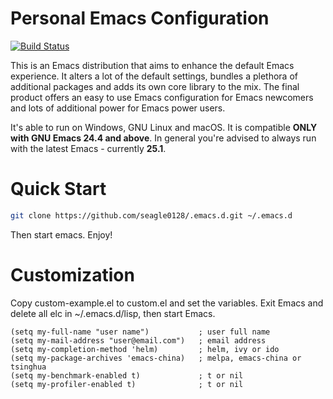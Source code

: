 Personal Emacs Configuration
============================

[![Build Status](https://travis-ci.org/seagle0128/.emacs.d.svg?branch=master)](https://travis-ci.org/seagle0128/.emacs.d)

This is an Emacs distribution that aims to enhance the default
Emacs experience. It alters a lot of the default settings,
bundles a plethora of additional packages and adds its own core
library to the mix. The final product offers an easy to use Emacs
configuration for Emacs newcomers and lots of additional power for
Emacs power users.

It's able to run on Windows, GNU Linux and macOS. It is compatible **ONLY with
GNU Emacs 24.4 and above**. In general you're advised to always run with the
latest Emacs - currently **25.1**.

# Quick Start

```sh
git clone https://github.com/seagle0128/.emacs.d.git ~/.emacs.d
```
Then start emacs. Enjoy!

# Customization
Copy custom-example.el to custom.el and set the variables. Exit Emacs and delete
all elc in ~/.emacs.d/lisp, then start Emacs.

```elisp
(setq my-full-name "user name")           ; user full name
(setq my-mail-address "user@email.com")   ; email address
(setq my-completion-method 'helm)         ; helm, ivy or ido
(setq my-package-archives 'emacs-china)   ; melpa, emacs-china or tsinghua
(setq my-benchmark-enabled t)             ; t or nil
(setq my-profiler-enabled t)              ; t or nil
```
